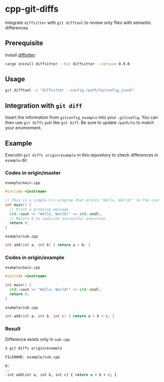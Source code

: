 # cpp-git-diffs

Integrate `diffsitter` with `git difftool` to review only files with semantic differences.

## Prerequisite

Install [diffsitter](https://github.com/afnanenayet/diffsitter):

```bash
cargo install diffsitter --bin diffsitter --version 0.9.0
```

## Usage

```bash
git difftool -x "diffsitter --config /path/to/config.json5"
```

## Integration with `git diff`

Insert the information from `gitconfig_example` into your `.gitconfig`.
You can then use `git diffs` just like `git diff`.
Be sure to update `/path/to` to match your environment.

## Example

Executin `git diffs origin/example` in this repository to check differences in `example` dir.

### Codes in origin/master

`example/main.cpp`

```c++
#include <iostream>

// This is a simple C++ program that prints "Hello, World!" to the console.
int main() {
  // Print a greeting message
  std::cout << "Hello, World!" << std::endl;
  // Return 0 to indicate successful execution
  return 0;
}
```

`example/sub.cpp`

```c++
int add(int a, int b) { return a + b; }
```

### Codes in origin/example

`example/main.cpp`

```c++
#include <iostream>

int main() {
  std::cout << "Hello, World!" << std::endl;
  return 0;
}
```

`example/sub.cpp`

```c++
int add(int a, int b, int c) { return a + b + c; }
```

### Result

Difference exists only in `sub.cpp`

```bash
$ git diffs origin/example

FILENAME: example/sub.cpp

0:
--
-int add(int a, int b, int c) { return a + b + c; }
```